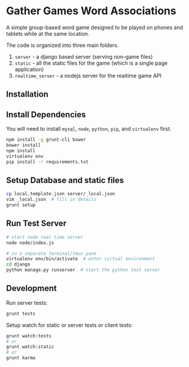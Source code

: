 # Gather Games Word Associations

A simple group-based word game designed to be played on phones and tablets
while at the same location.

The code is organized into three main folders.

1. `server` - a django based server (serving non-game files)
2. `static` - all the static files for the game (which is a single page application)
3. `realtime_server` - a nodejs server for the realtime game API

## Installation

## Install Dependencies

You will need to install `mysql`, `node`, `python`, `pip`, and `virtualenv` first.

```bash
npm install -g grunt-cli bower
bower install
npm install
virtualenv env
pip install -r requirements.txt
```

## Setup Database and static files

```bash
cp local.template.json server/_local.json
vim _local.json  # fill in details
grunt setup
```

## Run Test Server

```bash
# start node real time server
node node/index.js

# in a separate terminal/tmux pane
virtualenv env/bin/activate  # enter virtual environment
cd django
python manage.py runserver  # start the python test server
```

## Development

Run server tests:

```bash
grunt tests
```

Setup watch for static or server tests or client tests:

```bash
grunt watch:tests
# or
grunt watch:static
# or 
grunt karma
```

